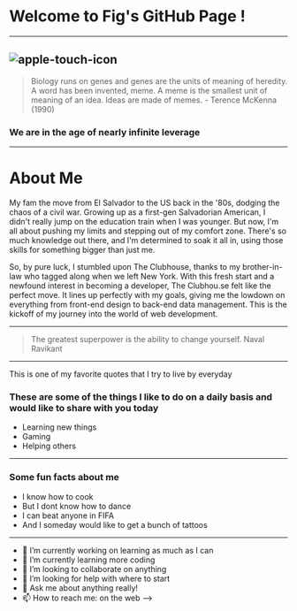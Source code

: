 # Welcome to Fig's GitHub Page ! 

---
![apple-touch-icon](https://user-images.githubusercontent.com/72757855/158037545-a059ef34-135f-4218-a6ed-47c4f9267e73.png)
---

>Biology runs on genes and genes are the units of meaning of heredity. A word has been invented, meme. A meme is the smallest unit of meaning of an idea. Ideas are made of memes. - Terence McKenna (1990)

### We are in the age of nearly infinite leverage

---

# **About Me**

My fam the move from El Salvador to the US back in the '80s, dodging the chaos of a civil war. Growing up as a first-gen Salvadorian American, I didn't really jump on the education train when I was younger. But now, I'm all about pushing my limits and stepping out of my comfort zone. There's so much knowledge out there, and I'm determined to soak it all in, using those skills for something bigger than just me.

So, by pure luck, I stumbled upon The Clubhouse, thanks to my brother-in-law who tagged along when we left New York. With this fresh start and a newfound interest in becoming a developer, The Clubhou.se felt like the perfect move. It lines up perfectly with my goals, giving me the lowdown on everything from front-end design to back-end data management. This is the kickoff of my journey into the world of web development.

---


>  The greatest superpower is the ability to change yourself. Naval Ravikant


---

This is one of my favorite quotes that I try to live by everyday



### These are some of the things I like to do on a daily basis and would like to share with you today

* Learning new things
* Gaming
* Helping others
***



### Some fun facts about me

- I know how to cook
- But I dont know how to dance
- I can beat anyone in FIFA
- And I someday would like to get a bunch of tattoos

---


- 🔭 I’m currently working on learning as much as I can 
- 🌱 I’m currently learning more coding
- 👯 I’m looking to collaborate on anything
- 🤔 I’m looking for help with where to start 
- 💬 Ask me about anything really!
- 📫 How to reach me: on the web
-->
